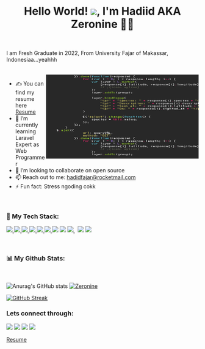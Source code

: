 <h1 align="center">Hello World! <img src="https://raw.githubusercontent.com/MartinHeinz/MartinHeinz/master/wave.gif" width="30px">, I'm Hadiid AKA Zeronine 👩‍💻</h1>
<br>

I am Fresh Graduate in 2022, From University Fajar of Makassar, Indonesiaa...yeahhh

<br>

<img align="right" alt="GIF" src="https://github.com/bhumikatewary/bhumikatewary/blob/main/giphy.gif" width="400" height="220" />

- ✍ You can find my resume here [Resume](https://drive.google.com/file/d/1HHgm50xVG8HFG7ywFTslA46Ga-hxSDt_/view?usp=sharing)
- 🌱 I’m currently learning Laravel Expert as Web Programmer
- 👯 I’m looking to collaborate on open source
- 📫 Reach out to me: hadidfajar@rocketmail.com
- ⚡ Fun fact: Stress ngoding cokk

<br>


### 🚀 My Tech Stack:

<p align="left">
    <a href="https://www.w3.org/html/" target="_blank"> <img src="https://img.icons8.com/color/48/000000/html-5.png"/> </a>
    <a href="https://www.w3schools.com/css/" target="_blank"> <img src="https://img.icons8.com/color/48/000000/css3.png"/> </a>
    <a href="https://getbootstrap.com" target="_blank"> <img src="https://img.icons8.com/color/48/000000/bootstrap.png"/> </a>
    <a href="https://www.php.net/" target="_blank"> <img src="https://img.icons8.com/external-flaticons-lineal-color-flat-icons/48/000000/external-php-web-development-flaticons-lineal-color-flat-icons.png"/> </a>
   <a href="https://laravel.com/" target="_blank"> <img src="https://img.icons8.com/fluency/48/000000/laravel.png"/> </a>
    <a href="https://developer.mozilla.org/en-US/docs/Web/JavaScript" target="_blank"> <img src="https://img.icons8.com/color/48/000000/javascript.png"/> </a>
    <a href="https://en.wikipedia.org/wiki/C%2B%2B"><img src="https://img.icons8.com/color/48/000000/c-plus-plus-logo.png"/></a>
    <a href="https://jquery.com/"><img src="https://img.icons8.com/external-tal-revivo-shadow-tal-revivo/48/000000/external-jquery-is-a-javascript-library-designed-to-simplify-html-logo-shadow-tal-revivo.png"/></a>
    <a style="padding-right:8px;" href="https://nodejs.org" target="_blank"> <img src="https://img.icons8.com/color/48/000000/nodejs.png"/> </a>
    <a href="https://www.android.com/intl/en_in/" target="_blank"><img src="https://img.icons8.com/color/48/000000/android-os.png"/></a>
    <a href="https://wordpress.com/"><img src="https://img.icons8.com/fluency/48/000000/wordpress.png"/></a>
</p>

<br>


### 📊 My Github Stats:
<br/>

![Anurag's GitHub stats](https://github-readme-stats.vercel.app/api?username=hadidfajar09&show_icons=true&theme=radical) <a href="https://github.com/hadidfajar09/github-readme-stats"><img alt="Zeronine" src="https://github-readme-stats.vercel.app/api/top-langs/?username=hadidfajar09&langs_count=8&count_private=true&layout=compact&theme=react&hide_border=true&bg_color=0D1117" /></a>

[![GitHub Streak](https://github-readme-streak-stats.herokuapp.com?user=hadidfajar09&theme=radical&hide_border=true&date_format=M%20j%5B%2C%20Y%5D)](https://git.io/streak-stats)
<br>


### Lets connect through:
<a href="https://www.facebook.com/mochammad.hadid.fajar/"><img src="https://img.icons8.com/fluency/48/000000/meta.png"/></a>
<a href="https://twitter.com/HadidFajar09"><img src="https://img.icons8.com/color/48/000000/twitter--v1.png"/></a>
<a href="https://www.linkedin.com/in/hadid-fajar-zeronine/"><img src="https://img.icons8.com/color/48/000000/linkedin.png"/></a>
<a href="https://in.pinterest.com/"><img src="https://img.icons8.com/color/48/000000/pinterest--v1.png"/></a>



[Resume](https://drive.google.com/file/d/1HHgm50xVG8HFG7ywFTslA46Ga-hxSDt_/view?usp=sharing)
